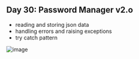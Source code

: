 ## Day 30: Password Manager v2.o

- reading and storing json data
- handling errors and raising exceptions
- try catch pattern

![image](https://github.com/user-attachments/assets/c94ccd89-af65-4d1d-9880-f49c152b3f7e)
